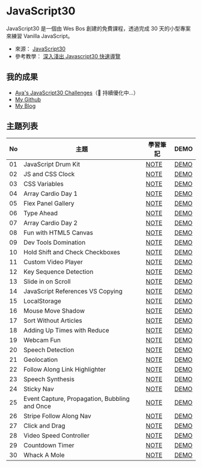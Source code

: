 # JavaScript30

JavaScript30 是一個由 Wes Bos 創建的免費課程，透過完成 30 天的小型專案來練習 Vanilla JavaScript。

- 來源： [JavaScript30](https://javascript30.com/)
- 參考教學： [深入淺出 Javascript30 快速導覽](https://www.youtube.com/playlist?list=PLEfh-m_KG4dYbxVoYDyT_fmXZHnuKg2Fq)

## 我的成果

- [Aya's JavaScript30 Challenges](https://ayating.github.io/JavaScript30/)（🚸 持續優化中...）
- [My Github](https://github.com/AyaTing/JavaScript30)
- [My Blog](https://note.com/ayating/m/me02ad56f15bd)

## 主題列表

| No  | 主題                                          | 學習筆記                                                         | DEMO                                                                                                                            |
| --- | --------------------------------------------- | ---------------------------------------------------------------- | ------------------------------------------------------------------------------------------------------------------------------- |
| 01  | JavaScript Drum Kit                           | [NOTE](https://note.com/ayating/n/n9f21d0638843?sub_rt=share_pw) | [DEMO](https://ayating.github.io/JavaScript30/01%20-%20JavaScript%20Drum%20Kit/index-done.html)                                 |
| 02  | JS and CSS Clock                              | [NOTE](https://note.com/ayating/n/na831d24ca2e3?sub_rt=share_pw) | [DEMO](https://ayating.github.io/JavaScript30/02%20-%20JS%20and%20CSS%20Clock/index-done.html)                                  |
| 03  | CSS Variables                                 | [NOTE](https://note.com/ayating/n/n2701a9b16e7a?sub_rt=share_pw) | [DEMO](https://ayating.github.io/JavaScript30/03%20-%20CSS%20Variables/index-done.html)                                         |
| 04  | Array Cardio Day 1                            | [NOTE](https://note.com/ayating/n/n55d3660af35d?sub_rt=share_pw) | [DEMO](https://ayating.github.io/JavaScript30/04%20-%20Array%20Cardio%20Day%201/index-done.html)                                |
| 05  | Flex Panel Gallery                            | [NOTE](https://note.com/ayating/n/n322089ec436f?sub_rt=share_pw) | [DEMO](https://ayating.github.io/JavaScript30/05%20-%20Flex%20Panel%20Gallery/index-done.html)                                  |
| 06  | Type Ahead                                    | [NOTE](https://note.com/ayating/n/n776ec84f1218?sub_rt=share_pb) | [DEMO](https://ayating.github.io/JavaScript30/06%20-%20Type%20Ahead/index-done.html)                                            |
| 07  | Array Cardio Day 2                            | [NOTE](https://note.com/ayating/n/n976695778dc2?sub_rt=share_pb) | [DEMO](https://ayating.github.io/JavaScript30/07%20-%20Array%20Cardio%20Day%202/index-done.html)                                |
| 08  | Fun with HTML5 Canvas                         | [NOTE](https://note.com/ayating/n/nce420accaad0?sub_rt=share_pb) | [DEMO](https://ayating.github.io/JavaScript30/08%20-%20Fun%20with%20HTML5%20Canvas/index-done.html)                             |
| 09  | Dev Tools Domination                          | [NOTE](https://note.com/ayating/n/n98610da5c7dd?sub_rt=share_pb) | [DEMO](https://ayating.github.io/JavaScript30/09%20-%20Dev%20Tools%20Domination/index-done.html)                                |
| 10  | Hold Shift and Check Checkboxes               | [NOTE](https://note.com/ayating/n/n2d94117eff94?sub_rt=share_pb) | [DEMO](https://ayating.github.io/JavaScript30/10%20-%20Hold%20Shift%20and%20Check%20Checkboxes/index-done.html)                 |
| 11  | Custom Video Player                           | [NOTE](https://note.com/ayating/n/n6153859681ab?sub_rt=share_pb) | [DEMO](https://ayating.github.io/JavaScript30/11%20-%20Custom%20Video%20Player/)                                                |
| 12  | Key Sequence Detection                        | [NOTE](https://note.com/ayating/n/n9f716a711e06?sub_rt=share_pb) | [DEMO](https://ayating.github.io/JavaScript30/12%20-%20Key%20Sequence%20Detection/index-done.html)                              |
| 13  | Slide in on Scroll                            | [NOTE](https://note.com/ayating/n/n1a10e9da9f67?sub_rt=share_pb) | [DEMO](https://ayating.github.io/JavaScript30/13%20-%20Slide%20in%20on%20Scroll/index-done.html)                                |
| 14  | JavaScript References VS Copying              | [NOTE](https://note.com/ayating/n/n59a9739a5d84?sub_rt=share_pb) | [DEMO](https://ayating.github.io/JavaScript30/14%20-%20JavaScript%20References%20VS%20Copying/index-done.html)                  |
| 15  | LocalStorage                                  | [NOTE](https://note.com/ayating/n/n3361f2ec957f?sub_rt=share_pb) | [DEMO](https://ayating.github.io/JavaScript30/15%20-%20LocalStorage/index-done.html)                                            |
| 16  | Mouse Move Shadow                             | [NOTE](https://note.com/ayating/n/nb7397d6cd0f2?sub_rt=share_pb) | [DEMO](https://ayating.github.io/JavaScript30/16%20-%20Mouse%20Move%20Shadow/index-done.html)                                   |
| 17  | Sort Without Articles                         | [NOTE](https://note.com/ayating/n/nd9c12dc4e388?sub_rt=share_pb) | [DEMO](https://ayating.github.io/JavaScript30/17%20-%20Sort%20Without%20Articles/index-done.html)                               |
| 18  | Adding Up Times with Reduce                   | [NOTE](https://note.com/ayating/n/n8b415e494d9c?sub_rt=share_pb) | [DEMO](https://ayating.github.io/JavaScript30/18%20-%20Adding%20Up%20Times%20with%20Reduce/index-done.html)                     |
| 19  | Webcam Fun                                    | [NOTE](https://note.com/ayating/n/nefe03365d41a?sub_rt=share_pb) | [DEMO](https://ayating.github.io/JavaScript30/19%20-%20Webcam%20Fun/index.html)                                                 |
| 20  | Speech Detection                              | [NOTE](https://note.com/ayating/n/nd8d24ce674d5?sub_rt=share_pb) | [DEMO](https://ayating.github.io/JavaScript30/20%20-%20Speech%20Detection/index-done.html)                                      |
| 21  | Geolocation                                   | [NOTE](https://note.com/ayating/n/nef2cadf48c31?sub_rt=share_pb) | [DEMO](https://ayating.github.io/JavaScript30/21%20-%20Geolocation/index-done.html)                                             |
| 22  | Follow Along Link Highlighter                 | [NOTE](https://note.com/ayating/n/nd88e42118691?sub_rt=share_pb) | [DEMO](https://ayating.github.io/JavaScript30/22%20-%20Follow%20Along%20Link%20Highlighter/index-done.html)                     |
| 23  | Speech Synthesis                              | [NOTE](https://note.com/ayating/n/n4f2380dd474d?sub_rt=share_pb) | [DEMO](https://ayating.github.io/JavaScript30/23%20-%20Speech%20Synthesis/index-done.html)                                      |
| 24  | Sticky Nav                                    | [NOTE](https://note.com/ayating/n/n72baa48c9eb0?sub_rt=share_pb) | [DEMO](https://ayating.github.io/JavaScript30/24%20-%20Sticky%20Nav/index-done.html)                                            |
| 25  | Event Capture, Propagation, Bubbling and Once | [NOTE](https://note.com/ayating/n/n31f414ddc089?sub_rt=share_pb) | [DEMO](https://ayating.github.io/JavaScript30/25%20-%20Event%20Capture,%20Propagation,%20Bubbling%20and%20Once/index-done.html) |
| 26  | Stripe Follow Along Nav                       | [NOTE](https://note.com/ayating/n/ncffe210e7ab9?sub_rt=share_pb) | [DEMO](https://ayating.github.io/JavaScript30/26%20-%20Stripe%20Follow%20Along%20Nav/index-done.html)                           |
| 27  | Click and Drag                                | [NOTE](https://note.com/ayating/n/n089a24b088ad?sub_rt=share_pb) | [DEMO](https://ayating.github.io/JavaScript30/27%20-%20Click%20and%20Drag/index-done.html)                                      |
| 28  | Video Speed Controller                        | [NOTE](https://note.com/ayating/n/n024bc2a5a247?sub_rt=share_pb) | [DEMO](https://ayating.github.io/JavaScript30/28%20-%20Video%20Speed%20Controller/index-done.html)                              |
| 29  | Countdown Timer                               | [NOTE](https://note.com/ayating/n/n6f27a08a20d3?sub_rt=share_pb) | [DEMO](https://ayating.github.io/JavaScript30/29%20-%20Countdown%20Timer/index.html)                                            |
| 30  | Whack A Mole                                  | [NOTE](https://note.com/ayating/n/n512a3058fb9c?sub_rt=share_pb) | [DEMO](https://ayating.github.io/JavaScript30/30%20-%20Whack%20A%20Mole/index-done.html)                                        |
